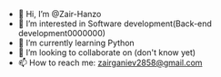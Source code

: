 - 👋 Hi, I’m @Zair-Hanzo
- 👀 I’m interested in Software development(Back-end development0000000)
- 🌱 I’m currently learning Python
- 💞️ I’m looking to collaborate on (don't know yet)
- 📫 How to reach me: zairganiev2858@gmail.com

<!---
Zair-Hanzo/Zair-Hanzo is a ✨ special ✨ repository because its `README.md` (this file) appears on your GitHub profile.
You can click the Preview link to take a look at your changes.
--->
